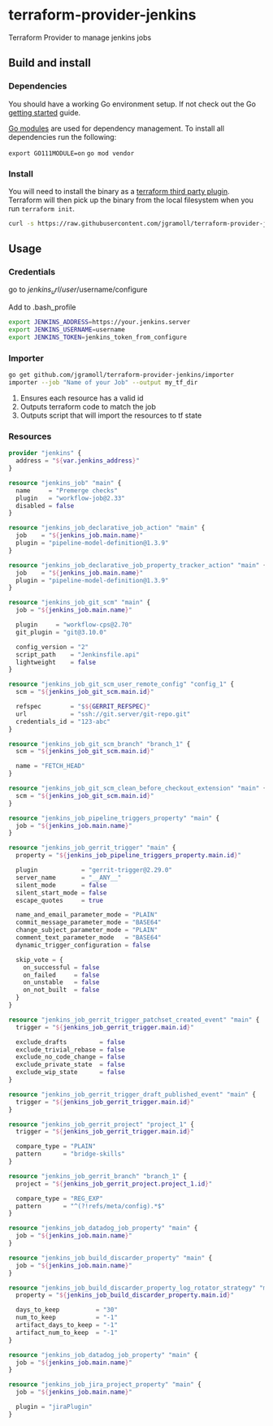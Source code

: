 # terraform-provider-jenkins
Terraform Provider to manage jenkins jobs

## Build and install ##

### Dependencies ###

You should have a working Go environment setup.  If not check out the Go [getting started](http://golang.org/doc/install) guide.

[Go modules](https://github.com/golang/go/wiki/Modules) are used for dependency management.  To install all dependencies run the following:

`export GO111MODULE=on`
`go mod vendor`

### Install ###

You will need to install the binary as a [terraform third party plugin](https://www.terraform.io/docs/configuration/providers.html#third-party-plugins).  Terraform will then pick up the binary from the local filesystem when you run `terraform init`.

```sh
curl -s https://raw.githubusercontent.com/jgramoll/terraform-provider-jenkins/master/install.sh | bash
```

## Usage ##

### Credentials ###

go to $jenkins_url/user/$username/configure

Add to .bash_profile

```sh
export JENKINS_ADDRESS=https://your.jenkins.server
export JENKINS_USERNAME=username
export JENKINS_TOKEN=jenkins_token_from_configure
```

### Importer ###

```sh
go get github.com/jgramoll/terraform-provider-jenkins/importer
importer --job "Name of your Job" --output my_tf_dir
```

1. Ensures each resource has a valid id
1. Outputs terraform code to match the job
1. Outputs script that will import the resources to tf state

### Resources ###

```terraform
provider "jenkins" {
  address = "${var.jenkins_address}"
}

resource "jenkins_job" "main" {
  name     = "Premerge checks"
  plugin   = "workflow-job@2.33"
  disabled = false
}

resource "jenkins_job_declarative_job_action" "main" {
  job    = "${jenkins_job.main.name}"
  plugin = "pipeline-model-definition@1.3.9"
}

resource "jenkins_job_declarative_job_property_tracker_action" "main" {
  job    = "${jenkins_job.main.name}"
  plugin = "pipeline-model-definition@1.3.9"
}

resource "jenkins_job_git_scm" "main" {
  job = "${jenkins_job.main.name}"

  plugin     = "workflow-cps@2.70"
  git_plugin = "git@3.10.0"

  config_version = "2"
  script_path    = "Jenkinsfile.api"
  lightweight    = false
}

resource "jenkins_job_git_scm_user_remote_config" "config_1" {
  scm = "${jenkins_job_git_scm.main.id}"

  refspec        = "$${GERRIT_REFSPEC}"
  url            = "ssh://git.server/git-repo.git"
  credentials_id = "123-abc"
}

resource "jenkins_job_git_scm_branch" "branch_1" {
  scm = "${jenkins_job_git_scm.main.id}"

  name = "FETCH_HEAD"
}

resource "jenkins_job_git_scm_clean_before_checkout_extension" "main" {
  scm = "${jenkins_job_git_scm.main.id}"
}

resource "jenkins_job_pipeline_triggers_property" "main" {
  job = "${jenkins_job.main.name}"
}

resource "jenkins_job_gerrit_trigger" "main" {
  property = "${jenkins_job_pipeline_triggers_property.main.id}"

  plugin            = "gerrit-trigger@2.29.0"
  server_name       = "__ANY__"
  silent_mode       = false
  silent_start_mode = false
  escape_quotes     = true

  name_and_email_parameter_mode = "PLAIN"
  commit_message_parameter_mode = "BASE64"
  change_subject_parameter_mode = "PLAIN"
  comment_text_parameter_mode   = "BASE64"
  dynamic_trigger_configuration = false

  skip_vote = {
    on_successful = false
    on_failed     = false
    on_unstable   = false
    on_not_built  = false
  }
}

resource "jenkins_job_gerrit_trigger_patchset_created_event" "main" {
  trigger = "${jenkins_job_gerrit_trigger.main.id}"

  exclude_drafts         = false
  exclude_trivial_rebase = false
  exclude_no_code_change = false
  exclude_private_state  = false
  exclude_wip_state      = false
}

resource "jenkins_job_gerrit_trigger_draft_published_event" "main" {
  trigger = "${jenkins_job_gerrit_trigger.main.id}"
}

resource "jenkins_job_gerrit_project" "project_1" {
  trigger = "${jenkins_job_gerrit_trigger.main.id}"

  compare_type = "PLAIN"
  pattern      = "bridge-skills"
}

resource "jenkins_job_gerrit_branch" "branch_1" {
  project = "${jenkins_job_gerrit_project.project_1.id}"

  compare_type = "REG_EXP"
  pattern      = "^(?!refs/meta/config).*$"
}

resource "jenkins_job_datadog_job_property" "main" {
  job = "${jenkins_job.main.name}"
}

resource "jenkins_job_build_discarder_property" "main" {
  job = "${jenkins_job.main.name}"
}

resource "jenkins_job_build_discarder_property_log_rotator_strategy" "main" {
  property = "${jenkins_job_build_discarder_property.main.id}"

  days_to_keep          = "30"
  num_to_keep           = "-1"
  artifact_days_to_keep = "-1"
  artifact_num_to_keep  = "-1"
}

resource "jenkins_job_datadog_job_property" "main" {
  job = "${jenkins_job.main.name}"
}

resource "jenkins_job_jira_project_property" "main" {
  job = "${jenkins_job.main.name}"

  plugin = "jiraPlugin"
}

```

